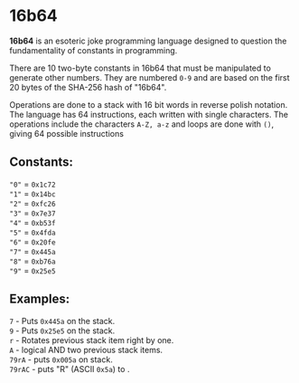 # 16b64

**16b64** is an esoteric joke programming language designed to question the fundamentality of constants in programming. 

There are 10 two-byte constants in 16b64 that must be manipulated to generate other numbers. They are numbered `0-9` and are based on the first 20 bytes of the SHA-256 hash of "16b64". 

Operations are done to a stack with 16 bit words in reverse polish notation. The language has 64 instructions, each written with single characters. The operations include the characters `A-Z, a-z` and loops are done with `()`, giving 64 possible instructions

## Constants:

`"0"` = `0x1c72`  
`"1"` = `0x14bc`  
`"2"` = `0xfc26`  
`"3"` = `0x7e37`  
`"4"` = `0xb53f`  
`"5"` = `0x4fda`  
`"6"` = `0x20fe`  
`"7"` = `0x445a`  
`"8"` = `0xb76a`  
`"9"` = `0x25e5`  

## Examples:
`7` - Puts `0x445a` on the stack.  
`9` - Puts `0x25e5` on the stack.  
`r` - Rotates previous stack item right by one.  
`A` - logical AND two previous stack items.  
`79rA` - puts `0x005a` on stack.  
`79rAC` - puts "R" (ASCII `0x5a`) to <stdout>.  
